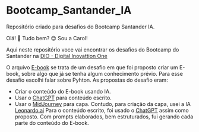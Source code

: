 # Bootcamp_Santander_IA
Repositório criado para desafios do Bootcamp Santander IA.

Olá! 👋 Tudo bem? 😉
Sou a Carol!

Aqui neste repositório voce vai encontrar os desafios do Bootcamp do Santander na [DIO - Digital Inovattion One](https://dio.me)

O arquivo [E-book](E-book_Python_Final_Version.pdf) se trata de um desafio em que foi proposto criar um E-book, sobre algo que já se tenha algum conhecimento prévio.
Para esse desafio escolhi falar sobre Pyhton.
As propostas do desafio eram:
  - Criar o conteúdo do E-book usando IA.
  - Usar o [ChatGPT](https://openai.com/chatgpt/) para conteúdo escrito.
  - Usar o [MidJourney](https://www.midjourney.com/) para capa.
Contudo, para criação da capa, usei a IA [Leonardo.ai](https://leonardo.ai)
Para o conteúdo escrito, foi usado o [ChatGPT](https://openai.com/chatgpt/) assim como proposto.
Com prompts elaborados, bem estruturados, fui gerando cada parte do conteúdo do E-book.

